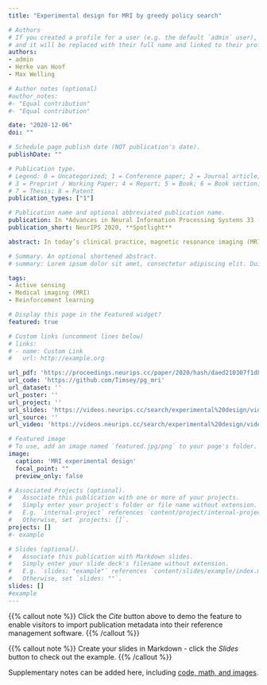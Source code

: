 ```yaml
---
title: "Experimental design for MRI by greedy policy search"

# Authors
# If you created a profile for a user (e.g. the default `admin` user), write the username (folder name) here 
# and it will be replaced with their full name and linked to their profile.
authors:
- admin
- Herke van Hoof
- Max Welling

# Author notes (optional)
#author_notes:
#- "Equal contribution"
#- "Equal contribution"

date: "2020-12-06"
doi: ""

# Schedule page publish date (NOT publication's date).
publishDate: ""

# Publication type.
# Legend: 0 = Uncategorized; 1 = Conference paper; 2 = Journal article;
# 3 = Preprint / Working Paper; 4 = Report; 5 = Book; 6 = Book section;
# 7 = Thesis; 8 = Patent
publication_types: ["1"]

# Publication name and optional abbreviated publication name.
publication: In *Advances in Neural Information Processing Systems 33 (NeurIPS, 2020)*
publication_short: NeurIPS 2020, **Spotlight**

abstract: In today’s clinical practice, magnetic resonance imaging (MRI) is routinely accelerated through subsampling of the associated Fourier domain. Currently, the construction of these subsampling strategies - known as experimental design - relies primarily on heuristics. We propose to learn experimental design strategies for accelerated MRI with policy gradient methods. Unexpectedly, our experiments show that a simple greedy approximation of the objective leads to solutions nearly on-par with the more general non-greedy approach. We offer a partial explanation for this phenomenon rooted in greater variance in the non-greedy objective’s gradient estimates, and experimentally verify that this variance hampers non-greedy models in adapting their policies to individual MR images. We empirically show that this adaptivity is key to improving subsampling designs.

# Summary. An optional shortened abstract.
# summary: Lorem ipsum dolor sit amet, consectetur adipiscing elit. Duis posuere tellus ac convallis placerat. Proin tincidunt magna sed ex sollicitudin condimentum.

tags: 
- Active sensing
- Medical imaging (MRI)
- Reinforcement learning

# Display this page in the Featured widget?
featured: true

# Custom links (uncomment lines below)
# links:
# - name: Custom Link
#   url: http://example.org

url_pdf: 'https://proceedings.neurips.cc/paper/2020/hash/daed210307f1dbc6f1dd9551408d999f-Abstract.html'
url_code: 'https://github.com/Timsey/pg_mri'
url_dataset: ''
url_poster: ''
url_project: ''
url_slides: 'https://videos.neurips.cc/search/experimental%20design/video/slideslive-38938021'
url_source: ''
url_video: 'https://videos.neurips.cc/search/experimental%20design/video/slideslive-38938021'

# Featured image
# To use, add an image named `featured.jpg/png` to your page's folder. 
image:
  caption: 'MRI experimental design'
  focal_point: ""
  preview_only: false

# Associated Projects (optional).
#   Associate this publication with one or more of your projects.
#   Simply enter your project's folder or file name without extension.
#   E.g. `internal-project` references `content/project/internal-project/index.md`.
#   Otherwise, set `projects: []`.
projects: []
#- example

# Slides (optional).
#   Associate this publication with Markdown slides.
#   Simply enter your slide deck's filename without extension.
#   E.g. `slides: "example"` references `content/slides/example/index.md`.
#   Otherwise, set `slides: ""`.
slides: []  
#example
---
```


{{% callout note %}}
Click the *Cite* button above to demo the feature to enable visitors to import publication metadata into their reference management software.
{{% /callout %}}

{{% callout note %}}
Create your slides in Markdown - click the *Slides* button to check out the example.
{{% /callout %}}

Supplementary notes can be added here, including [code, math, and images](https://wowchemy.com/docs/writing-markdown-latex/).
